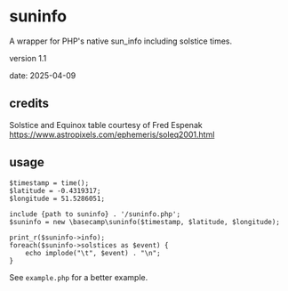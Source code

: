 # suninfo
A wrapper for PHP's native sun_info including solstice times.

version 1.1

date: 2025-04-09

## credits 

Solstice and Equinox table courtesy of Fred Espenak
https://www.astropixels.com/ephemeris/soleq2001.html

## usage
```
$timestamp = time();
$latitude = -0.4319317;
$longitude = 51.5286051;

include {path to suninfo} . '/suninfo.php';
$suninfo = new \basecamp\suninfo($timestamp, $latitude, $longitude);

print_r($suninfo->info);
foreach($suninfo->solstices as $event) {
	echo implode("\t", $event) . "\n";
}
```

See `example.php` for a better example.
